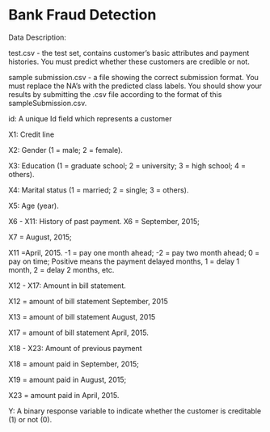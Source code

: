 # Bank Fraud Detection

Data Description:

test.csv - the test set, contains customer’s basic attributes and payment histories. You must predict whether these customers are credible or not.

sample submission.csv - a file showing the correct submission format. You must replace the NA’s with the predicted class labels. You should show your results by submitting the .csv file according to the format of this sampleSubmission.csv.

id: A unique Id field which represents a customer

X1: Credit line

X2: Gender (1 = male; 2 = female).

X3: Education (1 = graduate school; 2 = university; 3 = high school; 4 = others).

X4: Marital status (1 = married; 2 = single; 3 = others).

X5: Age (year).

X6 - X11: History of past payment. X6 = September, 2015;

X7 = August, 2015;

X11 =April, 2015. -1 = pay one month ahead; -2 = pay two month ahead; 0 = pay on time; Positive means the payment delayed months, 1 = delay 1 month, 2 = delay 2 months, etc.

X12 - X17: Amount in bill statement.

X12 = amount of bill statement September, 2015

X13 = amount of bill statement August, 2015

X17 = amount of bill statement April, 2015.

X18 - X23: Amount of previous payment

X18 = amount paid in September, 2015;

X19 = amount paid in August, 2015;

X23 = amount paid in April, 2015.

Y: A binary response variable to indicate whether the customer is creditable (1) or not (0).
